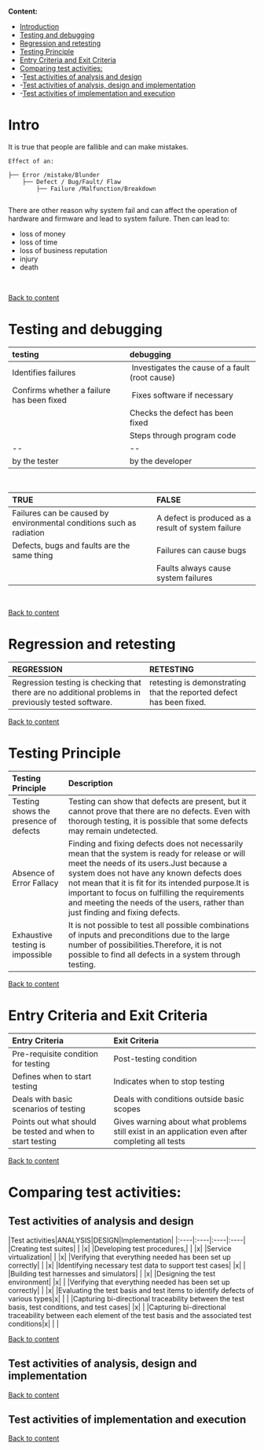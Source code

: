 **Content:**
 <a id="x"></a>

 - [Introduction](#1)
 - [Testing and debugging](#2)
 - [Regression and retesting](#3)
 - [Testing Principle](#4)
 - [Entry Criteria and Exit Criteria](#5)
 - [Comparing test activities:](#6)
 - -[Test activities of analysis and design](#7)
 - -[Test activities of analysis, design and implementation](#8)
 - -[Test activities of implementation and execution](#9)



# Intro
 <a id="1"></a>
It is true that people are fallible and can make mistakes. 
```
Effect of an:

├── Error /mistake/Blunder
    ├── Defect / Bug/Fault/ Flaw
        ├── Failure /Malfunction/Breakdown


```
There are other reason why system fail and can affect the operation of hardware and firmware and lead to system failure. Then can lead to:
- loss of money
- loss of time
- loss of business reputation
- injury
- death

<br>

[Back to content](#x)

# Testing and debugging
<a id="2"></a>

|testing |debugging|
|:----|:----|
|Identifies failures| Investigates the cause of a fault (root cause)|
|Confirms whether a failure has been fixed| Fixes software if necessary|
| |Checks the defect has been fixed|
| |Steps through program code|
|-- |-- |
| by the tester |by the developer |

<br>

|TRUE|FALSE|
|:----|:----|
|Failures can be caused by environmental conditions such as radiation|A defect is produced as a result of system failure|
|Defects, bugs and faults are the same thing|Failures can cause bugs|
| |Faults always cause system failures|

<br>

[Back to content](#x)

# Regression and retesting
<a id="3"></a>

|REGRESSION|RETESTING|
|:----|:----|
|Regression testing is checking that there are no additional problems in previously tested software. |retesting is demonstrating that the reported defect has been fixed.|

[Back to content](#x)

# Testing Principle
 <a id="4"></a>

|Testing Principle|Description|
|:----|:----|
|Testing shows the presence of defects|Testing can show that defects are present, but it cannot prove that there are no defects. Even with thorough testing, it is possible that some defects may remain undetected.|
|Absence of Error Fallacy|Finding and fixing defects does not necessarily mean that the system is ready for release or will meet the needs of its users.Just because a system does not have any known defects does not mean that it is fit for its intended purpose.It is important to focus on fulfilling the requirements and meeting the needs of the users, rather than just finding and fixing defects.|
|Exhaustive testing is impossible|It is not possible to test all possible combinations of inputs and preconditions due to the large number of possibilities.Therefore, it is not possible to find all defects in a system through testing.|

[Back to content](#x)

# Entry Criteria and Exit Criteria
 <a id="5"></a>


|Entry Criteria|Exit Criteria|
|:----|:----|
|Pre-requisite condition for testing|Post-testing condition|
|Defines when to start testing|Indicates when to stop testing|
|Deals with basic scenarios of testing|Deals with conditions outside basic scopes|
|Points out what should be tested and when to start testing|Gives warning about what problems still exist in an application even after completing all tests|

[Back to content](#x)

# Comparing test activities:

 ## Test activities of analysis and design
 <a id="7"></a>
 |Test activities|ANALYSIS|DESIGN|Implementation|
|:----|:----|:----|:----|
|Creating test suites| | |x|
|Developing test procedures,| | |x|
|Service virtualization| | |x|
|Verifying that everything needed has been set up correctly| | |x|
|Identifying necessary test data to support test cases| |x| |
|Building test harnesses and simulators| | |x|
|Designing the test environment| |x| |
|Verifying that everything needed has been set up correctly| | |x|
|Evaluating the test basis and test items to identify defects of various types|x| | |
|Capturing bi-directional traceability between the test basis, test conditions, and test cases| |x| |
|Capturing bi-directional traceability between each element of the test basis and the associated test conditions|x| | |


[Back to content](#x)

## Test activities of analysis, design and implementation
 <a id="8"></a>
 
[Back to content](#x)

## Test activities of implementation and execution
 <a id="9"></a>

 [Back to content](#x)

